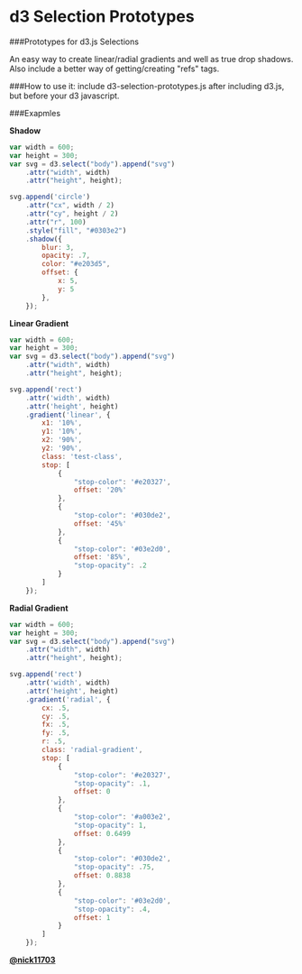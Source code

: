 d3 Selection Prototypes
=======================

###Prototypes for d3.js Selections

An easy way to create linear/radial gradients and well as true drop shadows. Also include a better way of getting/creating "refs" tags.

###How to use it:
include d3-selection-prototypes.js after including d3.js, but before your d3 javascript.

###Exapmles

**Shadow**
```js
var width = 600;
var height = 300;
var svg = d3.select("body").append("svg")
	.attr("width", width)
	.attr("height", height);

svg.append('circle')
	.attr("cx", width / 2)
	.attr("cy", height / 2)
	.attr("r", 100)
	.style("fill", "#0303e2")
	.shadow({
		blur: 3,
		opacity: .7,
		color: "#e203d5",
		offset: {
			x: 5,
			y: 5						
		},
	});
```

**Linear Gradient**
```js
var width = 600;
var height = 300;
var svg = d3.select("body").append("svg")
	.attr("width", width)
	.attr("height", height);

svg.append('rect')
	.attr('width', width)
	.attr('height', height)
	.gradient('linear', {
		x1: '10%',
		y1: '10%',
		x2: '90%',
		y2: '90%',
		class: 'test-class',
		stop: [
			{
				"stop-color": '#e20327',
				offset: '20%'
			},
			{
				"stop-color": '#030de2',
				offset: '45%'
			},
			{
				"stop-color": '#03e2d0',
				offset: '85%',
				"stop-opacity": .2
			}
		]
	});
```

**Radial Gradient**
```js
var width = 600;
var height = 300;
var svg = d3.select("body").append("svg")
	.attr("width", width)
	.attr("height", height);

svg.append('rect')
	.attr('width', width)
	.attr('height', height)
	.gradient('radial', {
		cx: .5,
		cy: .5,
		fx: .5,
		fy: .5,
		r: .5,
		class: 'radial-gradient',
		stop: [
			{
				"stop-color": '#e20327',
				"stop-opacity": .1,
				offset: 0				
			},
			{
				"stop-color": '#a003e2',
				"stop-opacity": 1,
				offset: 0.6499				
			},
			{
				"stop-color": '#030de2',
				"stop-opacity": .75,
				offset: 0.8838				
			},
			{
				"stop-color": '#03e2d0',
				"stop-opacity": .4,
				offset: 1				
			}
		]
	});
```

[**@nick11703**](https://github.com/nick11703/)
